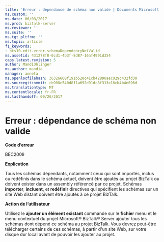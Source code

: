 ```yaml
---
title: 'Erreur : dépendance de schéma non valide | Documents Microsoft'
ms.custom: ''
ms.date: 06/08/2017
ms.prod: biztalk-server
ms.reviewer: ''
ms.suite: ''
ms.tgt_pltfrm: ''
ms.topic: article
f1_keywords:
- bts10.edit.error.schemaDependencyNotValid
ms.assetid: 431278f0-6cd1-4b3f-8d87-16af4991d354
caps.latest.revision: 5
author: MandiOhlinger
ms.author: mandia
manager: anneta
ms.openlocfilehash: 36326608f191b520c41cb42890aec029c432fd30
ms.sourcegitcommit: cb908c540d8f1a692d01dc8f313e16cb4b4e696d
ms.translationtype: MT
ms.contentlocale: fr-FR
ms.lasthandoff: 09/20/2017
---
```

# <a name="error---schema-dependency-not-valid"></a>Erreur : dépendance de schéma non valide
**Code d’erreur**  
  
 BEC2009  
  
 **Explication**  
  
 Tous les schémas dépendants, notamment ceux qui sont importés, inclus ou redéfinis dans le schéma actuel, doivent être ajoutés au projet BizTalk ou doivent exister dans un assembly référencé par ce projet. Schémas **importer**, **incluent**, et **redéfinir** directives qui spécifient les schémas sur un site Web distant doivent être ajoutés à ce projet BizTalk.  
  
 **Action de l’utilisateur**  
  
 Utilisez le **ajouter un élément existant** commande sur le **fichier** menu et le menu contextuel du projet Microsoft® BizTalk® Server ajouter tous les schémas dont dépend ce schéma au projet BizTalk. Vous devrez peut-être télécharger certains de ces schémas, à partir d'un site Web, sur votre disque dur local avant de pouvoir les ajouter au projet.